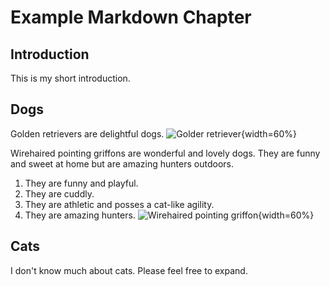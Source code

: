 # Example Markdown Chapter

## Introduction

This is my short introduction.

## Dogs

Golden retrievers are delightful dogs.
![Golder retriever](golden.png){width=60%}

Wirehaired pointing griffons are wonderful and lovely dogs. They are funny and sweet at home but are amazing hunters outdoors.
1. They are funny and playful.
2. They are cuddly.
3. They are athletic and posses a cat-like agility.
4. They are amazing hunters.
![Wirehaired pointing griffon](griff.png){width=60%}


## Cats

I don't know much about cats.  Please feel free to expand.

